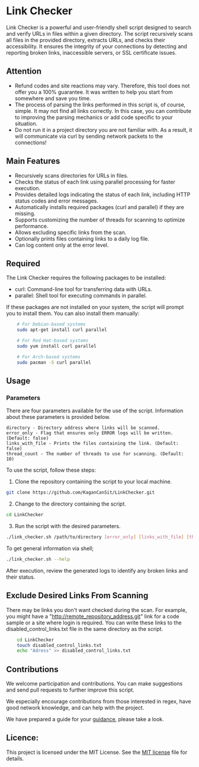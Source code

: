 # Link Checker

Link Checker is a powerful and user-friendly shell script designed to search and verify URLs in files within a given directory. The script recursively scans all files in the provided directory, extracts URLs, and checks their accessibility. It ensures the integrity of your connections by detecting and reporting broken links, inaccessible servers, or SSL certificate issues.

## Attention
- Refund codes and site reactions may vary. Therefore, this tool does not offer you a 100% guarantee. It was written to help you start from somewhere and save you time.
- The process of parsing the links performed in this script is, of course, simple. It may not find all links correctly. In this case, you can contribute to improving the parsing mechanics or add code specific to your situation.
- Do not run it in a project directory you are not familiar with. As a result, it will communicate via curl by sending network packets to the connections!

## Main Features
- Recursively scans directories for URLs in files.
- Checks the status of each link using parallel processing for faster execution.
- Provides detailed logs indicating the status of each link, including HTTP status codes and error messages.
- Automatically installs required packages (curl and parallel) if they are missing.
- Supports customizing the number of threads for scanning to optimize performance.
- Allows excluding specific links from the scan.
- Optionally prints files containing links to a daily log file.
- Can log content only at the error level.

## Required
The Link Checker requires the following packages to be installed:

* curl: Command-line tool for transferring data with URLs.
* parallel: Shell tool for executing commands in parallel.

If these packages are not installed on your system, the script will prompt you to install them. You can also install them manually:

``` bash
    # For Debian-based systems
    sudo apt-get install curl parallel

    # For Red Hat-based systems
    sudo yum install curl parallel

    # For Arch-based systems
    sudo pacman -S curl parallel
```

## Usage

### Parameters

There are four parameters available for the use of the script. Information about these parameters is provided below.

    directory - Directory address where links will be scanned.
    error_only - Flag that ensures only ERROR logs will be written. (Default: false)
    links_with_file - Prints the files containing the link. (Default: false)
    thread_count - The number of threads to use for scanning. (Default: 10)

To use the script, follow these steps:

1. Clone the repository containing the script to your local machine.

``` bash
git clone https://github.com/KaganCanSit/LinkChecker.git
```

2. Change to the directory containing the script.

``` bash
cd LinkChecker
```

3. Run the script with the desired parameters.

``` bash
./link_checker.sh /path/to/directory [error_only] [links_with_file] [thread_count]
```
To get general information via shell;
``` bash
./link_checker.sh --help
```
After execution, review the generated logs to identify any broken links and their status. 

## Exclude Desired Links From Scanning

There may be links you don't want checked during the scan. For example, you might have a "http://remote_repository_address.git" link for a code sample or a site where login is required. You can write these links to the disabled_control_links.txt file in the same directory as the script.

``` bash
    cd LinkChecker
    touch disabled_control_links.txt
    echo "Adress" >> disabled_control_links.txt
```

## Contributions

We welcome participation and contributions. You can make suggestions and send pull requests to further improve this script.

We especially encourage contributions from those interested in regex, have good network knowledge, and can help with the project.

We have prepared a guide for your [guidance](https://github.com/KaganCanSit/LinkChecker/blob/main/CODE_OF_CONDUCT.md), please take a look.

## Licence:
This project is licensed under the MIT License. See the [MIT license](https://github.com/KaganCanSit/LinkChecker/blob/main/LICENSE) file for details.